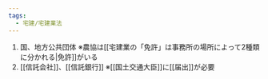 ```yaml
---
tags:
  - 宅建/宅建業法
---
```

1. 国、地方公共団体
   ※農協は[[宅建業の「免許」は事務所の場所によって2種類に分かれる|免許]]がいる
2. [[信託会社]]、[[信託銀行]]
   ※[[国土交通大臣]]に[[届出]]が必要